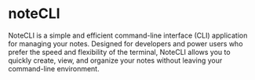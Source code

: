 # noteCLI
NoteCLI is a simple and efficient command-line interface (CLI) application for managing your notes. Designed for developers and power users who prefer the speed and flexibility of the terminal, NoteCLI allows you to quickly create, view, and organize your notes without leaving your command-line environment.
